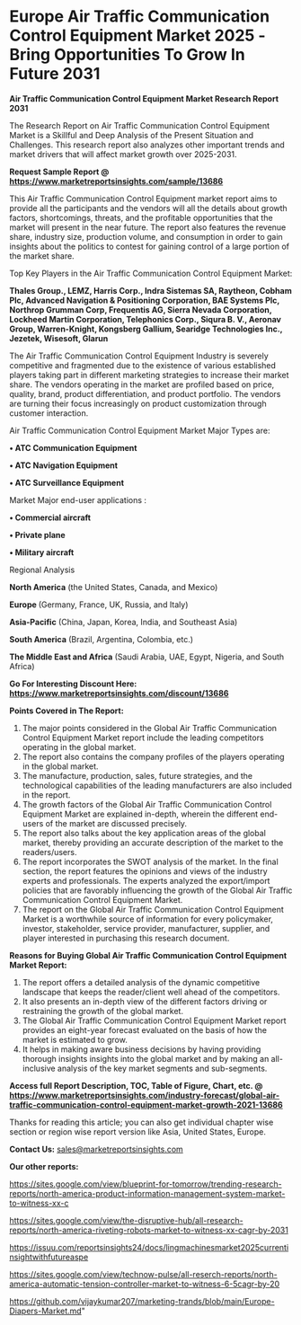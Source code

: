# Europe Air Traffic Communication Control Equipment Market 2025 -Bring Opportunities To Grow In Future 2031

<strong>Air Traffic Communication Control Equipment Market Research Report 2031</strong>

The Research Report on Air Traffic Communication Control Equipment Market is a Skillful and Deep Analysis of the Present Situation and Challenges. This research report also analyzes other important trends and market drivers that will affect market growth over 2025-2031.

<strong>Request Sample Report @ <a href=https://www.marketreportsinsights.com/sample/13686>https://www.marketreportsinsights.com/sample/13686</a></strong>

This Air Traffic Communication Control Equipment market report aims to provide all the participants and the vendors will all the details about growth factors, shortcomings, threats, and the profitable opportunities that the market will present in the near future. The report also features the revenue share, industry size, production volume, and consumption in order to gain insights about the politics to contest for gaining control of a large portion of the market share.

Top Key Players in the Air Traffic Communication Control Equipment Market:

<strong>Thales Group., LEMZ, Harris Corp., Indra Sistemas SA, Raytheon, Cobham Plc, Advanced Navigation & Positioning Corporation, BAE Systems Plc, Northrop Grumman Corp, Frequentis AG, Sierra Nevada Corporation, Lockheed Martin Corporation, Telephonics Corp., Siqura B. V., Aeronav Group, Warren-Knight, Kongsberg Gallium, Searidge Technologies Inc., Jezetek, Wisesoft, Glarun</strong>

The Air Traffic Communication Control Equipment Industry is severely competitive and fragmented due to the existence of various established players taking part in different marketing strategies to increase their market share. The vendors operating in the market are profiled based on price, quality, brand, product differentiation, and product portfolio. The vendors are turning their focus increasingly on product customization through customer interaction.

Air Traffic Communication Control Equipment Market Major Types are:

<strong>• ATC Communication Equipment

• ATC Navigation Equipment

• ATC Surveillance Equipment</strong>

Market Major end-user applications :

<strong>• Commercial aircraft

• Private plane

• Military aircraft</strong>

Regional Analysis

</u><strong><b>North America</b></strong> (the United States, Canada, and Mexico)

<strong><b>Europe </b></strong>(Germany, France, UK, Russia, and Italy)

<strong><b>Asia-Pacific</b></strong> (China, Japan, Korea, India, and Southeast Asia)

<strong><b>South America</b></strong> (Brazil, Argentina, Colombia, etc.)

<strong><b>The Middle East and Africa</b></strong> (Saudi Arabia, UAE, Egypt, Nigeria, and South Africa)

<strong>Go For Interesting Discount Here: <a href=https://www.marketreportsinsights.com/discount/13686>https://www.marketreportsinsights.com/discount/13686</a></strong>

<strong>Points Covered in The Report:</strong>
<ol>
  <li>The major points considered in the Global Air Traffic Communication Control Equipment Market report include the leading competitors operating in the global market.</li>
  <li>The report also contains the company profiles of the players operating in the global market.</li>
  <li>The manufacture, production, sales, future strategies, and the technological capabilities of the leading manufacturers are also included in the report.</li>
  <li>The growth factors of the Global Air Traffic Communication Control Equipment Market are explained in-depth, wherein the different end-users of the market are discussed precisely.</li>
  <li>The report also talks about the key application areas of the global market, thereby providing an accurate description of the market to the readers/users.</li>
  <li>The report incorporates the SWOT analysis of the market. In the final section, the report features the opinions and views of the industry experts and professionals. The experts analyzed the export/import policies that are favorably influencing the growth of the Global Air Traffic Communication Control Equipment Market.</li>
  <li>The report on the Global Air Traffic Communication Control Equipment Market is a worthwhile source of information for every policymaker, investor, stakeholder, service provider, manufacturer, supplier, and player interested in purchasing this research document.</li>
</ol>
<strong>Reasons for Buying Global Air Traffic Communication Control Equipment Market Report:</strong>

<ol>
  <li>The report offers a detailed analysis of the dynamic competitive landscape that keeps the reader/client well ahead of the competitors.</li>
  <li>It also presents an in-depth view of the different factors driving or restraining the growth of the global market.</li>
  <li>The Global Air Traffic Communication Control Equipment Market report provides an eight-year forecast evaluated on the basis of how the market is estimated to grow.</li>
  <li>It helps in making aware business decisions by having providing thorough insights insights into the global market and by making an all-inclusive analysis of the key market segments and sub-segments.</li>
</ol>
<strong>Access full Report Description, TOC, Table of Figure, Chart, etc. @ <a href=https://www.marketreportsinsights.com/industry-forecast/global-air-traffic-communication-control-equipment-market-growth-2021-13686>https://www.marketreportsinsights.com/industry-forecast/global-air-traffic-communication-control-equipment-market-growth-2021-13686</a></strong>


Thanks for reading this article; you can also get individual chapter wise section or region wise report version like Asia, United States, Europe.

<strong>Contact Us:</strong>
sales@marketreportsinsights.com

<strong>Our other reports:</strong>

<a href=https://sites.google.com/view/blueprint-for-tomorrow/trending-research-reports/north-america-product-information-management-system-market-to-witness-xx-c>https://sites.google.com/view/blueprint-for-tomorrow/trending-research-reports/north-america-product-information-management-system-market-to-witness-xx-c</a>

<a href=https://sites.google.com/view/the-disruptive-hub/all-research-reports/north-america-riveting-robots-market-to-witness-xx-cagr-by-2031>https://sites.google.com/view/the-disruptive-hub/all-research-reports/north-america-riveting-robots-market-to-witness-xx-cagr-by-2031</a>

<a href=https://issuu.com/reportsinsights24/docs/lingmachinesmarket2025currentinsightwithfutureaspe>https://issuu.com/reportsinsights24/docs/lingmachinesmarket2025currentinsightwithfutureaspe</a>

<a href=https://sites.google.com/view/technow-pulse/all-reserch-reports/north-america-automatic-tension-controller-market-to-witness-6-5cagr-by-20>https://sites.google.com/view/technow-pulse/all-reserch-reports/north-america-automatic-tension-controller-market-to-witness-6-5cagr-by-20</a>

<a href=https://github.com/vijaykumar207/marketing-trands/blob/main/Europe-Diapers-Market.md>https://github.com/vijaykumar207/marketing-trands/blob/main/Europe-Diapers-Market.md</a>"
